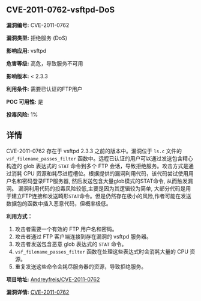 ## CVE-2011-0762-vsftpd-DoS

**漏洞编号:** CVE-2011-0762

**漏洞类型:** 拒绝服务 (DoS)

**影响应用:** vsftpd

**危害等级:** 高危，导致服务不可用

**影响版本:** < 2.3.3

**利用条件:** 需要已认证的FTP用户

**POC 可用性:** 是

**投毒风险:** 1%

## 详情

CVE-2011-0762 存在于 vsftpd 2.3.3 之前的版本中。漏洞位于 `ls.c` 文件的 `vsf_filename_passes_filter` 函数中。远程已认证的用户可以通过发送包含精心构造的 glob 表达式的 `STAT` 命令到多个 FTP 会话，导致拒绝服务。攻击方式是通过消耗 CPU 资源和耗尽进程槽位。根据提供的漏洞利用代码，该代码尝试使用用户名和密码登录FTP服务器, 然后发送包含大量glob模式的STAT命令, 从而触发漏洞。 漏洞利用代码的投毒风险较低,主要是因为其逻辑较为简单, 大部分代码是用于建立FTP连接和发送畸形`STAT`命令。但是仍然存在极小的风险,作者可能在发送数据包的函数中插入恶意代码，但概率极低。

**利用方式：**

1.  攻击者需要一个有效的 FTP 用户名和密码。
2.  攻击者通过 FTP 客户端连接到存在漏洞的 vsftpd 服务器。
3.  攻击者发送包含恶意 glob 表达式的 `STAT` 命令。
4.  `vsf_filename_passes_filter` 函数在处理这些表达式时会消耗大量的 CPU 资源。
5.  重复发送这些命令会耗尽服务器的资源，导致拒绝服务。

**项目地址:** [Andreyfreis/CVE-2011-0762](https://github.com/Andreyfreis/CVE-2011-0762)

**漏洞详情:** [CVE-2011-0762](https://nvd.nist.gov/vuln/detail/CVE-2011-0762)